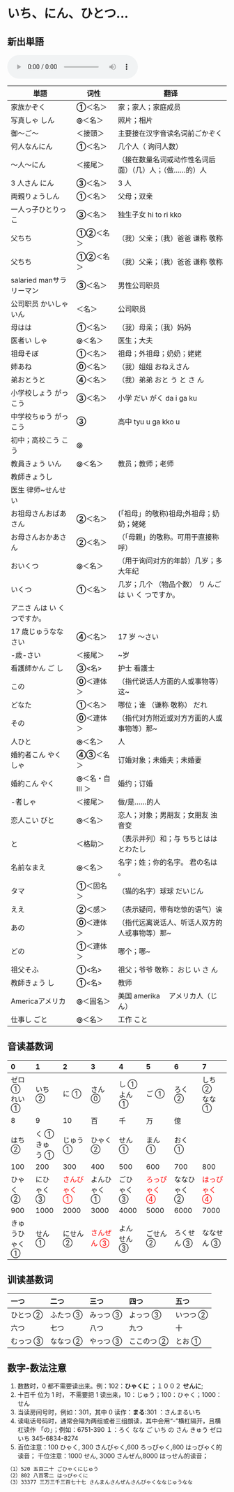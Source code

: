# いち、にん、ひとつ...

## 新出単語

<vue-plyr>
  <audio controls crossorigin playsinline loop>
    <source src="../audio/2-2-たんご.mp3" type="audio/mp3" />
  </audio>
 </vue-plyr>

| 単語                                          | 词性               | 翻译                                                   |
| --------------------------------------------- | ------------------ | ------------------------------------------------------ |
| 家族<JpWord>かぞく</JpWord>                   | **①**＜名＞        | 家；家人；家庭成员                                     |
| 写真<JpWord>しゃ しん</JpWord>                | **◎**＜名＞        | 照片；相片                                             |
| 御～<JpWord>ご～</JpWord>                     | ＜接頭＞           | 主要接在汉字音读名词前ごかぞく                         |
| 何人<JpWord>なんにん</JpWord>                 | **①**＜名＞        | 几个人（ 询问人数）                                    |
| ～人<JpWord>～にん</JpWord>                   | ＜接尾＞           | （接在数量名词或动作性名词后面）（几）人；（做……的）人 |
| 3 人<JpWord>さん にん</JpWord>                | **③**＜名＞        | 3 人                                                   |
| 両親<JpWord>りょうしん</JpWord>               | **①**＜名＞        | 父母；双亲                                             |
| 一人っ子<JpWord>ひとりっこ</JpWord>           | **③**＜名＞        | 独生子女 hi to ri kko                                  |
| 父<JpWord>ちち</JpWord>                       | **①②**＜名＞       | （我）父亲；（我）爸爸 谦称 敬称                       |
| 父<JpWord>ちち</JpWord>                       | **①②**＜名＞       | （我）父亲；（我）爸爸 谦称 敬称                       |
| salaried man<JpWord>サラリーマン</JpWord>     | **③**＜名＞        | 男性公司职员                                           |
| 公司职员<JpWord> かいしゃいん</JpWord>        | ＜名＞             | 公司职员                                               |
| 母<JpWord>はは</JpWord>                       | **①**＜名＞        | （我）母亲；（我）妈妈                                 |
| 医者<JpWord>い しゃ</JpWord>                  | **◎**＜名＞        | 医生；大夫                                             |
| 祖母<JpWord>そぼ</JpWord>                     | **①**＜名＞        | 祖母；外祖母；奶奶；姥姥                               |
| 姉<JpWord>あね</JpWord>                       | **⓪**＜名＞        | （我）姐姐 おねえさん                                  |
| 弟<JpWord>おとうと</JpWord>                   | **④**＜名＞        | （我）弟弟 おと う と さ ん                            |
| 小学校<JpWord>しょう がっ こう</JpWord>       | **③**＜名＞        | 小学 だい がく da i ga ku                              |
| 中学校<JpWord>ちゅう がっ こう</JpWord>       | **➂**              | 高中 tyu u ga kko u                                    |
| 初中；高校<JpWord>こう こう</JpWord>          | **◎**              |                                                        |
| 教員<JpWord>きょう いん</JpWord>              | **◎**＜名＞        | 教员；教师；老师                                       |
| 教師<JpWord>きょうし</JpWord>                 |                    |                                                        |
| 医生 律师~<JpWord>せんせい</JpWord>           |                    |                                                        |
| お祖母さん<JpWord>おばあさん</JpWord>         | **②**＜名＞        | (「祖母」的敬称)祖母;外祖母；奶奶；姥姥                |
| お母さん<JpWord>おかあさん</JpWord>           | **②**＜名＞        | （「母親」的敬称。可用于直接称呼）                     |
| <JpWord>おいくつ</JpWord>                     | **◎**＜名＞        | （用于询问对方的年龄）几岁；多大年纪                   |
| <JpWord>いくつ</JpWord>                       | **①**＜名＞        | 几岁；几个 （物品个数） り んごは い く つですか。     |
| <JpWord>アニさ んは い く つですか。</JpWord> |                    |                                                        |
| 17 歳<JpWord>じゅうなな さい</JpWord>         | **④**＜名＞        | 17 岁 ～さい                                           |
| -歳<JpWord>-さい</JpWord>                     | ＜接尾＞           | ~岁                                                    |
| 看護師<JpWord>かん ご し</JpWord>             | **③**<名>          | 护士 看護士                                            |
| <JpWord>この</JpWord>                         | **⓪**＜連体＞      | （指代说话人方面的人或事物等）这~                      |
| <JpWord>どなた</JpWord>                       | **①**＜名＞        | 哪位；谁 （谦称 敬称） だれ                            |
| <JpWord>その</JpWord>                         | **⓪**＜連体＞      | （指代对方附近或对方方面的人或事物等）那~              |
| 人<JpWord>ひと</JpWord>                       | **◎**＜名＞        | 人                                                     |
| 婚約者<JpWord>こん やく しゃ</JpWord>         | **④③**＜名＞       | 订婚对象；未婚夫；未婚妻                               |
| 婚約<JpWord>こん やく</JpWord>                | **◎**＜名・自 Ⅲ ＞ | 婚约；订婚                                             |
| -者<JpWord>しゃ</JpWord>                      | ＜接尾＞           | 做/是……的人                                            |
| 恋人<JpWord>こい びと</JpWord>                | **◎**＜名＞        | 恋人；对象；男朋友；女朋友 浊音变                      |
| <JpWord>と</JpWord>                           | ＜格助＞           | （表示并列）和；与 ちちとははとわたし                  |
| 名前<JpWord>なまえ</JpWord>                   | **◎**＜名＞        | 名字；姓；你的名字。 君の名は 。                       |
| <JpWord>タマ</JpWord>                         | **①**＜固名＞      | （猫的名字）球球 だいじん                              |
| <JpWord>ええ</JpWord>                         | **②**＜感＞        | （表示疑问，带有吃惊的语气）诶                         |
| <JpWord>あの</JpWord>                         | **⓪**＜連体＞      | （指代远离说话人、听话人双方的人或事物等）那~          |
| <JpWord>どの</JpWord>                         | **①**＜連体＞      | 哪个；哪~                                              |
| 祖父<JpWord>そふ</JpWord>                     | **①**<名>          | 祖父；爷爷 敬称： おじ い さ ん                        |
| 教師<JpWord>きょう し</JpWord>                | **①**<名>          | 教师                                                   |
| America<JpWord>アメリカ</JpWord>              | **◎**＜固名＞      | 美国 amerika 　アメリカ人（じん）                      |
| 仕事<JpWord>し ごと</JpWord>                  | **◎**＜名＞        | 工作 こと                                              |

## 音读基数词

| 0                 | 1                | 2                                         | 3                                       | 4               | 5                                         | 6            | 7                                         |
| :---------------- | :--------------- | :---------------------------------------- | :-------------------------------------- | :-------------- | :---------------------------------------- | :----------- | :---------------------------------------- |
| ゼロ ① <br>れい ① | いち ②           | に ①                                      | さん ⓪                                  | し ① <br>よん ① | ご ①                                      | ろく ②       | しち ② <br>なな ①                         |
| 8                 | 9                | 10                                        | 百                                      | 千              | 万                                        | 億           |
| はち ②            | く ①<br>きゅう ① | じゅう ①                                  | ひゃく ②                                | せん ①          | まん ①                                    | おく ①       |
| 100               | 200              | 300                                       | 400                                     | 500             | 600                                       | 700          | 800                                       |
| ひゃく ②          | にひゃく ③       | <font color="#ff0000">さんびゃく ①</font> | よんひゃく ①                            | ごひゃく ③      | <font color="#ff0000">ろっぴゃく ④</font> | ななひゃく ② | <font color="#ff0000">はっぴゃく ④</font> |
| 900               | 1000             | 2000                                      | 3000                                    | 4000            | 5000                                      | 6000         | 7000                                      |
| きゅうひゃく ①    | せん ①           | にせん ②                                  | <font color="#ff0000">さんぜん ③</font> | よんせん ③      | ごせん ②                                  | ろくせん ③   | ななせん ③                                |

## 训读基数词

| 一つ     | 二つ     | 三つ     | 四つ       | 五つ     |
| :------- | :------- | :------- | :--------- | :------- |
| ひとつ ② | ふたつ ③ | みっつ ③ | よっつ ③   | いつつ ② |
| 六つ     | 七つ     | 八つ     | 九つ       | 十       |
| むっつ ③ | ななつ ② | やっつ ③ | ここのつ ② | とお ①   |

## 数字-数法注意

1. 数数时，0 都不需要读出来。例：102：**ひゃくに** ；１００２ **せんに**;
2. 十百千 位为 1 时， 不需要把 1 读出来，10：じゅう；100：ひゃく；1000：せん
3. 当读房间号时，例如：301，其中 0 读作：**まる**:301 ：さんまるいち
4. 读电话号码时，通常会隔为两组或者三组朗读，其中会用“-”横杠隔开，且横杠读作
   「の」；例如：6751-390 １：ろく なな ご いち の さん きゅう ゼロ いち
   345-6834-8274
5. 百位注意：100 ひゃく, 300 さんびゃく,600 ろっぴゃく,800 はっぴゃく的读音；
   千位注意：1000 せん, 3000 さんぜん,8000 はっせん的读音；

```ts
（1）520 五百二十 ごひゃくにじゅう
（2）802 八百零二 はっぴゃくに
（3）33377 三万三千三百七十七 さんまんさんぜんさんびゃくななじゅうなな
```
